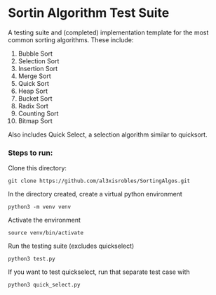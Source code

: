 # Sortin Algorithm Test Suite

A testing suite and (completed) implementation template for the most common sorting algorithms. These include:

1. Bubble Sort
2. Selection Sort
3. Insertion Sort
4. Merge Sort
5. Quick Sort
6. Heap Sort
7. Bucket Sort
8. Radix Sort
9. Counting Sort
10. Bitmap Sort

Also includes Quick Select, a selection algorithm similar to quicksort.

### Steps to run:

Clone this directory:
```
git clone https://github.com/al3xisrobles/SortingAlgos.git
```

In the directory created, create a virtual python environment
```
python3 -m venv venv
```

Activate the environment
```
source venv/bin/activate
```

Run the testing suite (excludes quickselect)
```
python3 test.py
```

If you want to test quickselect, run that separate test case with
```
python3 quick_select.py
```
